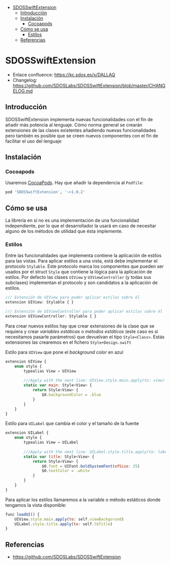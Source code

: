 - [SDOSSwiftExtension](#sdosswiftextension)
  - [Introducción](#introducci%c3%b3n)
  - [Instalación](#instalaci%c3%b3n)
    - [Cocoapods](#cocoapods)
  - [Cómo se usa](#c%c3%b3mo-se-usa)
    - [Estílos](#est%c3%adlos)
  - [Referencias](#referencias)

# SDOSSwiftExtension

- Enlace confluence: https://kc.sdos.es/x/DALLAQ
- Changelog: https://github.com/SDOSLabs/SDOSSwiftExtension/blob/master/CHANGELOG.md

## Introducción
SDOSSwiftExtension implementa nuevas funcionalidades con el fin de añadir más potencia al lenguaje. Cómo norma general se crearán extensiones de las clases existentes añadiendo nuevas funcionalidades pero también es posible que se creen nuevos componentes con el fin de facilitar el uso del lenguaje

## Instalación

### Cocoapods

Usaremos [CocoaPods](https://cocoapods.org). Hay que añadir la dependencia al `Podfile`:

```ruby
pod 'SDOSSwiftExtension', '~>1.0.2' 
```

## Cómo se usa

La librería en sí no es una implementación de una funcionalidad independiente, por lo que el desarrollador la usará en caso de necesitar alguno de los métodos de utilidad que ésta implemente.

### Estílos

Entre las funcionalidades que implementa contiene la aplicación de estílos para las vistas. Para aplicar estilos a una vista, está debe implementar el protocolo `Stylable`. Este protocolo marca los componentes que pueden ser usados por el struct `Style` que contiene la lógica para la aplicación de estilos. Por defecto las clases `UIView` y `UIViewController` (y todas sus subclases) implementan el protocolo y son candidatos a la aplicación de estilos.
```js
/// Extensión de UIView para poder aplicar estilos sobre él
extension UIView: Stylable { }

/// Extensión de UIViewController para poder aplicar estilos sobre él
extension UIViewController: Stylable { }
```

Para crear nuevos estílos hay que crear extensiones de la clase que se requiera y crear *variables estáticas* o *métodos estáticos* (este caso es si necesitamos pasarle parámetros) que devuelvan el tipo `Style<Class>`. Estás extensiones las crearemos en el fichero `Style+Design.swift`

Estílo para `UIView` que pone el *background color* en azul
``` js
extension UIView {
    enum style {
        typealias View = UIView
        
        ///Apply with the next line: UIView.style.main.apply(to: view)
        static var main: Style<View> {
            return Style<View> {
                $0.backgroundColor = .blue
            }
        }
    }
}   
```

Estílo para `UILabel` que cambia el color y el tamaño de la fuente
``` js
extension UILabel {
    enum style {
        typealias View = UILabel
        
        ///Apply with the next line: UILabel.style.title.apply(to: label)
        static var title: Style<View> {
            return Style<View> {
                $0.font = UIFont.boldSystemFont(ofSize: 25)
                $0.textColor = .white
            }
        }
    }
}
```

Para aplicar los estílos llamaremos a la variable o método estáticos donde tengamos la vista disponible:

``` js
func loadUI() {
    UIView.style.main.apply(to: self.viewBackgorund)
    UILabel.style.title.apply(to: self.lbTitle)
}
```

## Referencias
* https://github.com/SDOSLabs/SDOSSwiftExtension
